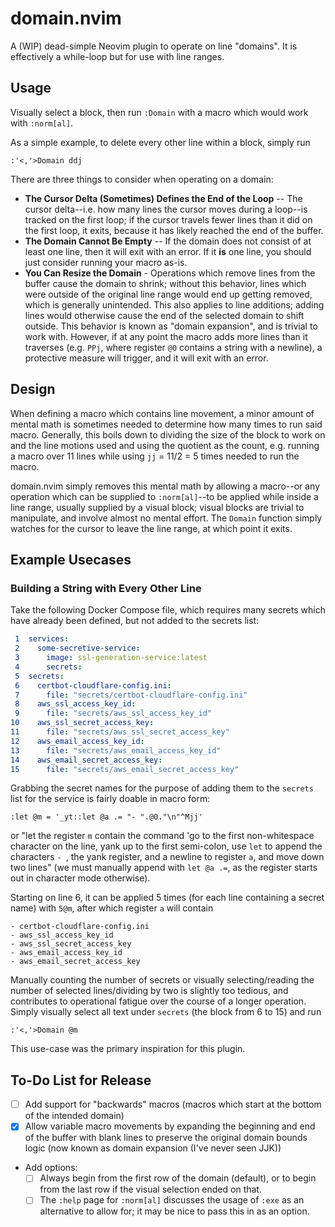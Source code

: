 # domain.nvim
A (WIP) dead-simple Neovim plugin to operate on line "domains". It is effectively a while-loop but for use with line ranges.
## Usage
Visually select a block, then run `:Domain` with a macro which would work with `:norm[al]`. 

As a simple example, to delete every other line within a block, simply run
```
:'<,'>Domain ddj
```

There are three things to consider when operating on a domain:
- **The Cursor Delta (Sometimes) Defines the End of the Loop** -- The cursor delta--i.e. how many lines the cursor moves during a loop--is tracked on the first loop; if the cursor travels fewer lines than it did on the first loop, it exits, because it has likely reached the end of the buffer.
- **The Domain Cannot Be Empty** -- If the domain does not consist of at least one line, then it will exit with an error. If it **is** one line, you should just consider running your macro as-is.
- **You Can Resize the Domain** - Operations which remove lines from the buffer cause the domain to shrink; without this behavior, lines which were outside of the original line range would end up getting removed, which is generally unintended. This also applies to line additions; adding lines would otherwise cause the end of the selected domain to shift outside. This behavior is known as "domain expansion", and is trivial to work with. However, if at any point the macro adds more lines than it traverses (e.g. `PPj`, where register `@0` contains a string with a newline), a protective measure will trigger, and it will exit with an error.

## Design
When defining a macro which contains line movement, a minor amount of mental math is sometimes needed to determine how many times to run said macro. Generally, this boils down to dividing the size of the block to work on and the line motions used and using the quotient as the count, e.g. running a macro over 11 lines while using `jj` = 11/2 = 5 times needed to run the macro.

domain.nvim simply removes this mental math by allowing a macro--or any operation which can be supplied to `:norm[al]`--to be applied while inside a line range, usually supplied by a visual block; visual blocks are trivial to manipulate, and involve almost no mental effort. The `Domain` function simply watches for the cursor to leave the line range, at which point it exits. 

## Example Usecases
### Building a String with Every Other Line
Take the following Docker Compose file, which requires many secrets which have already been defined, but not added to the secrets list:
```yaml
 1  services:
 2    some-secretive-service:
 3      image: ssl-generation-service:latest
 4      secrets:
 5  secrets:
 6    certbot-cloudflare-config.ini:
 7      file: "secrets/certbot-cloudflare-config.ini"
 8    aws_ssl_access_key_id:
 9      file: "secrets/aws_ssl_access_key_id"
10    aws_ssl_secret_access_key: 
11      file: "secrets/aws_ssl_secret_access_key"
12    aws_email_access_key_id:
13      file: "secrets/aws_email_access_key_id"
14    aws_email_secret_access_key: 
15      file: "secrets/aws_email_secret_access_key"
```
Grabbing the secret names for the purpose of adding them to the `secrets` list for the service is fairly doable in macro form:
```
:let @m = '_yt::let @a .= "- ".@0."\n"^Mjj'
```
or "let the register `m` contain the command 'go to the first non-whitespace character on the line, yank up to the first semi-colon, use `let` to append the characters `- `, the yank register, and a newline to register `a`, and move down two lines" (we must manually append with `let @a .=`, as the register starts out in character mode otherwise). 

Starting on line 6, it can be applied 5 times (for each line containing a secret name) with `5@m`, after which register `a` will contain 
```
- certbot-cloudflare-config.ini
- aws_ssl_access_key_id
- aws_ssl_secret_access_key
- aws_email_access_key_id
- aws_email_secret_access_key
```
Manually counting the number of secrets or visually selecting/reading the number of selected lines/dividing by two is slightly too tedious, and contributes to operational fatigue over the course of a longer operation. Simply visually select all text under `secrets` (the block from 6 to 15) and run
```
:'<,'>Domain @m
```
This use-case was the primary inspiration for this plugin.
## To-Do List for Release
- [ ] Add support for "backwards" macros (macros which start at the bottom of the intended domain)
- [x] Allow variable macro movements by expanding the beginning and end of the buffer with blank lines to preserve the original domain bounds logic (now known as domain expansion (I've never seen JJK))
- Add options:
    - [ ] Always begin from the first row of the domain (default), or to begin from the last row if the visual selection ended on that.
    - [ ] The `:help` page for `:norm[al]` discusses the usage of `:exe` as an alternative to allow for; it may be nice to pass this in as an option. 
